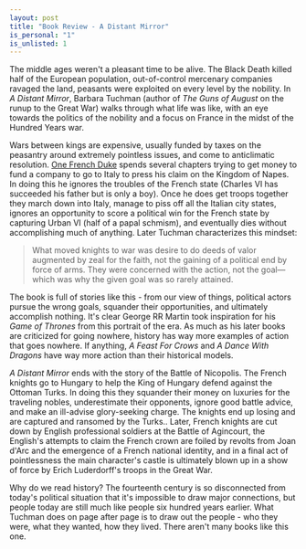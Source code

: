 ```yaml
---
layout: post
title: "Book Review - A Distant Mirror"
is_personal: "1"
is_unlisted: 1
---
```


The middle ages weren't a pleasant time to be alive.  The Black Death killed half of the European population, out-of-control mercenary companies ravaged the land, peasants were exploited on every level by the nobility.  In _A Distant Mirror_, Barbara Tuchman (author of _The Guns of August_ on the runup to the Great War) walks through what life was like, with an eye towards the politics of the nobility and a focus on France in the midst of the Hundred Years war.

Wars between kings are expensive, usually funded by taxes on the peasantry around extremely pointless issues, and come to anticlimatic resolution.  [One French Duke](https://en.wikipedia.org/wiki/Louis_I,_Duke_of_Anjou) spends several chapters trying to get money to fund a company to go to Italy to press his claim on the Kingdom of Napes.  In doing this he ignores the troubles of the French state (Charles VI has succeeded his father but is only a boy).  Once he does get troops together they march down into Italy, manage to piss off all the Italian city states, ignores an opportunity to score a political win for the French state by capturing Urban VI (half of a papal schmism), and eventually dies without accomplishing much of anything.  Later Tuchman characterizes this mindset:

> What moved knights to war was desire to do deeds of valor augmented by zeal for the faith, not the gaining of a political end by force of arms. They were concerned with the action, not the goal—which was why the given goal was so rarely attained.

The book is full of stories like this - from our view of things, political actors pursue the wrong goals, squander their opportunities, and ultimately accomplish nothing.  It's clear George RR Martin took inspiration for his _Game of Thrones_ from this portrait of the era.  As much as his later books are criticized for going nowhere, history has way more examples of action that goes nowhere.  If anything, _A Feast For Crows_ and _A Dance With Dragons_ have way more action than their historical models.

_A Distant Mirror_ ends with the story of the Battle of Nicopolis.  The French knights go to Hungary to help the King of Hungary defend against the Ottoman Turks.  In doing this they squander their money on luxuries for the traveling nobles, underestimate their opponents, ignore good battle advice, and make an ill-advise glory-seeking charge.  The knights end up losing and are captured and ransomed by the Turks..  Later, French knights are cut down by English professional soldiers at the Battle of Agincourt, the English's attempts to claim the French crown are foiled by revolts from Joan d'Arc and the emergence of a French national identity, and in a final act of pointlessness the main character's castle is ultimately blown up in a show of force by Erich Luderdorff's troops in the Great War.

Why do we read history?  The fourteenth century is so disconnected from today's political situation that it's impossible to draw major connections, but people today are still much like people six hundred years earlier.  What Tuchman does on page after page is to draw out the people - who they were, what they wanted, how they lived.  There aren't many books like this one.
